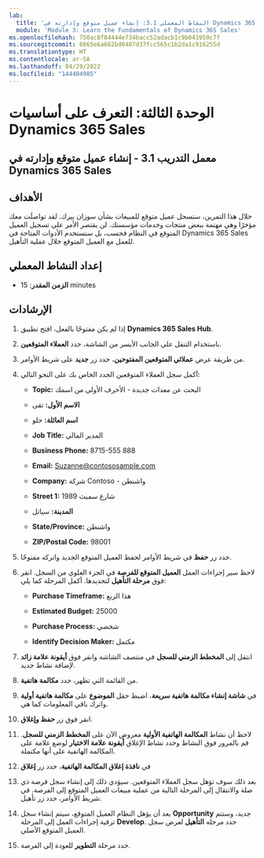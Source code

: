 ```yaml
---
lab:
  title: 'النشاط المعملي 3.1: إنشاء عميل متوقع وإدارته في Dynamics 365 Sales'
  module: 'Module 3: Learn the Fundamentals of Dynamics 365 Sales'
ms.openlocfilehash: 750ac8f84444e734bacc52adacb1c9b041959c7f
ms.sourcegitcommit: 6065e6a662bd0407d37fcc565c1b2da1c916255d
ms.translationtype: HT
ms.contentlocale: ar-SA
ms.lasthandoff: 04/29/2022
ms.locfileid: "144404905"
---
```

<a name="module-3-learn-the-fundamentals-of-dynamics-365-sales"></a>الوحدة الثالثة: التعرف على أساسيات Dynamics 365 Sales
========================

## <a name="practice-lab-31---create-and-manage-a-lead-in-dynamics-365-sales"></a>معمل التدريب 3.1 - إنشاء عميل متوقع وإدارته في Dynamics 365 Sales

## <a name="objectives"></a>الأهداف

خلال هذا التمرين، ستسجل عميل متوقع للمبيعات بشأن سوزان بيرك. لقد تواصلَت معك مؤخرًا وهي مهتمة ببعض منتجات وخدمات مؤسستك. لن يقتصر الأمر على تسجيل العميل المتوقع في النظام فحسب، بل ستستخدم الأدوات المتاحة في Dynamics 365 Sales للعمل مع العميل المتوقع خلال عملية التأهيل.


## <a name="lab-setup"></a>إعداد النشاط المعملي

  - **الزمن المقدر**: 15 minutes

## <a name="instructions"></a>الإرشادات

1. إذا لم يكن مفتوحًا بالفعل، افتح تطبيق **Dynamics 365 Sales Hub**. 

2. باستخدام التنقل على الجانب الأيسر من الشاشة، حدد **العملاء المتوقعين**. 

3. من طريقة عرض **عملائي المتوقعين المفتوحين**، حدد زر **جديد** على شريط الأوامر.

4. أكمل سجل العملاء المتوقعين الجدد الخاص بك على النحو التالي:

    - **Topic:** البحث عن معدات جديدة - الأحرف الأولى من اسمك

    - **الاسم الأول:** تقى

    - **اسم العائلة:** حلو

    - **Job Title:** المدير المالي

    - **Business Phone:** 8715-555 888

    - **Email:** Suzanne@contososample.com

    - **Company:** شركة Contoso - واشنطن

    - **Street 1:** 1989 شارع سميث

    - **المدينة:** سياتل

    - **State/Province:** واشنطن

    - **ZIP/Postal Code:** 98001 

5. حدد زر **حفظ** في شريط الأوامر لحفظ العميل المتوقع الجديد واتركه مفتوحًا.

6. لاحظ سير إجراءات العمل **العميل المتوقع للفرصة** في الجزء العلوي من السجل. انقر فوق **مرحلة التأهيل** لتحديدها. أكمل المرحلة كما يلي:

    - **Purchase Timeframe:** هذا الربع

    - **Estimated Budget:** 25000 

    - **Purchase Process:** شخصي

    - **Identify Decision Maker:** مكتمل

7. انتقل إلى **المخطط الزمني للسجل** في منتصف الشاشة وانقر فوق **أيقونة علامة زائد** لإضافة نشاط جديد. 

8. من القائمة التي تظهر، حدد **مكالمة هاتفية**.

9. في **شاشة إنشاء مكالمة هاتفية سريعة**، اضبط حقل **الموضوع** على **مكالمة هاتفية أولية** واترك باقي المعلومات كما هي. 

10. انقر فوق زر **حفظ وإغلاق**.

11. لاحظ أن نشاط **المكالمة الهاتفية الأولية** معروض الآن على **المخطط الزمني للسجل**. قم بالمرور فوق النشاط وحدد نشاط الإغلاق **أيقونة علامة الاختيار** لوضع علامة على المكالمة الهاتفية على أنها مكتملة. 

12. في **نافذة إغلاق المكالمة الهاتفية**، حدد زر **إغلاق** 

13. بعد ذلك سوف تؤهل سجل العملاء المتوقعين.  سيؤدي ذلك إلى إنشاء سجل فرصة ذي صلة والانتقال إلى المرحلة التالية من عملية مبيعات العميل المتوقع إلى الفرصة.  في شريط الأوامر، حدد زر تأهيل.  

14. بعد أن يؤهل النظام العميل المتوقع، سيتم إنشاء سجل **Opportunity** جديد، وستتم ترقية إجراءات العمل إلى المرحلة **Develop**.  حدد مرحلة **التأهيل** لعرض سجل العميل المتوقع الأصلي. 

15. حدد مرحلة **التطوير** للعودة إلى الفرصة.

